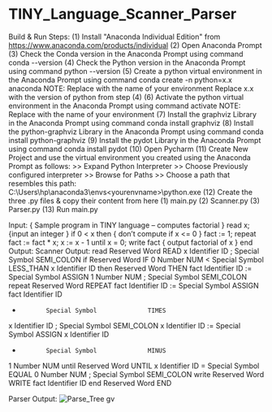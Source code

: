 # TINY_Language_Scanner_Parser

Build & Run Steps:
(1) Install "Anaconda Individual Edition" from 
        https://www.anaconda.com/products/individual
(2) Open Anaconda Prompt
(3) Check the Conda version in the Anaconda Prompt using command
        conda --version
(4) Check the Python version in the Anaconda Prompt using command
        python --version
(5) Create a python virtual environment in the Anaconda Prompt using command
        conda create -n <yourenvname> python=x.x anaconda
            NOTE:
                Replace <yourenvname> with the name of your environment
                Replace x.x with the version of python from step (4)
(6) Activate the python virtual environment in the Anaconda Prompt using command
        activate <yourenvname>
            NOTE:
              Replace <yourenvname> with the name of your environment
(7) Install the graphviz Library in the Anaconda Prompt using command
         conda install graphviz
(8) Install the python-graphviz Library in the Anaconda Prompt using command
         conda install python-graphviz
(9) Install the pydot Library in the Anaconda Prompt using command
         conda install pydot
(10) Open Pycharm
(11) Create New Project and use the virtual environment you created using the Anaconda Prompt as follows:
         >> Expand Python Interpreter
         >> Choose Previously configured interpreter
         >> Browse for Paths
         >> Choose a path that resembles this path:
                  C:\Users\hp\anaconda3\envs\<yourenvname>\python.exe
(12) Create the three .py files & copy their content from here
         (1) main.py
         (2) Scanner.py
         (3) Parser.py
(13) Run main.py

Input:
{ Sample program in TINY language – computes factorial }
     read x;   {input an integer }
     if  0 < x   then     {  don’t compute if x <= 0 }
        fact  := 1;
        repeat 
           fact  := fact *  x;
            x  := x  -  1
        until  x  =  0;
        write  fact   {  output  factorial of x }
     end
Output:
Scanner Output:
read 			 Reserved Word 			 READ 
x 			 Identifier 			 ID 
; 			 Special Symbol 			 SEMI_COLON 
if 			 Reserved Word 			 IF 
0 			 Number 				 NUM 
< 			 Special Symbol 			 LESS_THAN 
x 			 Identifier 			 ID 
then 			 Reserved Word 			 THEN 
fact 			 Identifier 			 ID 
:= 			 Special Symbol 			 ASSIGN 
1 			 Number 				 NUM 
; 			 Special Symbol 			 SEMI_COLON 
repeat 			 Reserved Word 			 REPEAT 
fact 			 Identifier 			 ID 
:= 			 Special Symbol 			 ASSIGN 
fact 			 Identifier 			 ID 
* 			 Special Symbol 			 TIMES 
x 			 Identifier 			 ID 
; 			 Special Symbol 			 SEMI_COLON 
x 			 Identifier 			 ID 
:= 			 Special Symbol 			 ASSIGN 
x 			 Identifier 			 ID 
- 			 Special Symbol 			 MINUS 
1 			 Number 				 NUM 
until 			 Reserved Word 			 UNTIL 
x 			 Identifier 			 ID 
= 			 Special Symbol 			 EQUAL 
0 			 Number 				 NUM 
; 			 Special Symbol 			 SEMI_COLON 
write 			 Reserved Word 			 WRITE 
fact 			 Identifier 			 ID 
end 			 Reserved Word 			 END 

Parser Output:
![Parse_Tree gv](https://user-images.githubusercontent.com/73910634/146785255-c2abf8c8-72b8-4762-97ee-6145ef5bc82e.png)

